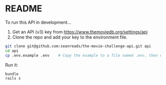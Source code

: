 # README

To run this API in development...

1. Get an API (v3) key from https://www.themoviedb.org/settings/api
2. Clone the repo and add your key to the environment file.

```sh
git clone git@github.com:seanreads/the-movie-challenge-api.git api
cd api
cp .env.example .env    # Copy the example to a file named .env, then edit that file to use your key
```

Run it:

```sh
bundle 
rails s
```
